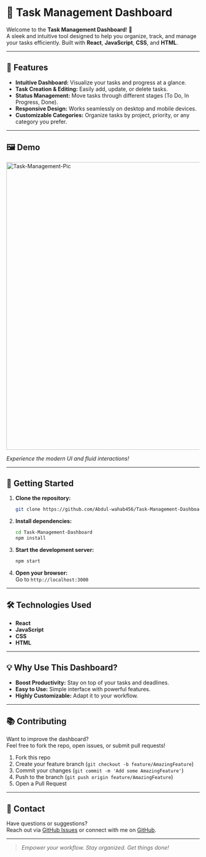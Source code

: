 # 📝 Task Management Dashboard

Welcome to the **Task Management Dashboard**! 🚀  
A sleek and intuitive tool designed to help you organize, track, and manage your tasks efficiently. Built with **React**, **JavaScript**, **CSS**, and **HTML**.

---

## 🌟 Features

- **Intuitive Dashboard:** Visualize your tasks and progress at a glance.
- **Task Creation & Editing:** Easily add, update, or delete tasks.
- **Status Management:** Move tasks through different stages (To Do, In Progress, Done).
- **Responsive Design:** Works seamlessly on desktop and mobile devices.
- **Customizable Categories:** Organize tasks by project, priority, or any category you prefer.

---

## 🖼️ Demo

<img width="1200" height="750" alt="Task-Management-Pic" src="https://github.com/user-attachments/assets/0a019c4e-c70f-4af8-b933-a61c2aaefd18" />

*Experience the modern UI and fluid interactions!*

---

## 🚀 Getting Started

1. **Clone the repository:**
   ```bash
   git clone https://github.com/Abdul-wahab456/Task-Management-Dashboard.git
   ```

2. **Install dependencies:**
   ```bash
   cd Task-Management-Dashboard
   npm install
   ```

3. **Start the development server:**
   ```bash
   npm start
   ```

4. **Open your browser:**  
   Go to `http://localhost:3000`

---

## 🛠️ Technologies Used

- **React**
- **JavaScript**
- **CSS**
- **HTML**

---

## 💡 Why Use This Dashboard?

- **Boost Productivity:** Stay on top of your tasks and deadlines.
- **Easy to Use:** Simple interface with powerful features.
- **Highly Customizable:** Adapt it to your workflow.

---

## 📚 Contributing

Want to improve the dashboard?  
Feel free to fork the repo, open issues, or submit pull requests!

1. Fork this repo
2. Create your feature branch (`git checkout -b feature/AmazingFeature`)
3. Commit your changes (`git commit -m 'Add some AmazingFeature'`)
4. Push to the branch (`git push origin feature/AmazingFeature`)
5. Open a Pull Request

---

## 📧 Contact

Have questions or suggestions?  
Reach out via [GitHub Issues](https://github.com/Abdul-wahab456/Task-Management-Dashboard/issues) or connect with me on [GitHub](https://github.com/Abdul-wahab456).

---

> _Empower your workflow. Stay organized. Get things done!_

